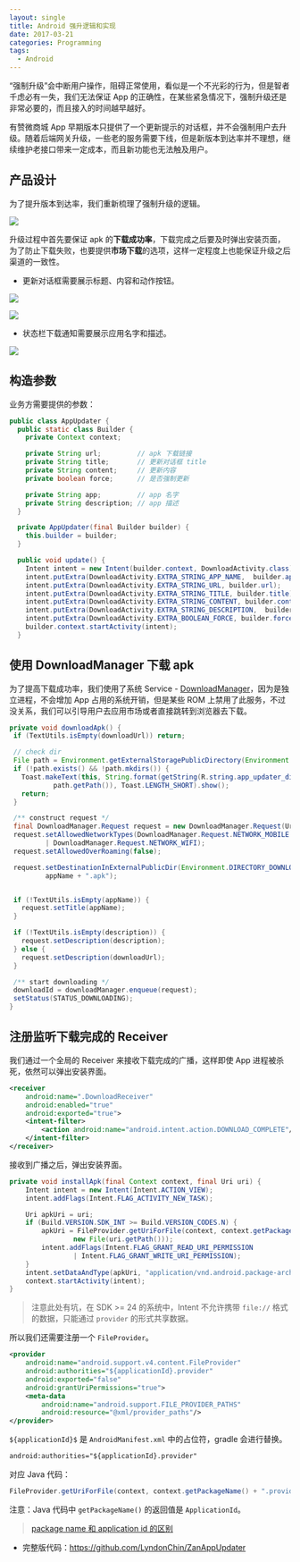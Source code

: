 ```yaml
---
layout: single
title: Android 强升逻辑和实现
date: 2017-03-21
categories: Programming
tags:
  - Android
---
```


“强制升级”会中断用户操作，阻碍正常使用，看似是一个不光彩的行为，但是智者千虑必有一失，我们无法保证 App 的正确性，在某些紧急情况下，强制升级还是非常必要的，而且接入的时间越早越好。

有赞微商城 App 早期版本只提供了一个更新提示的对话框，并不会强制用户去升级。随着后端网关升级，一些老的服务需要下线，但是新版本到达率并不理想，继续维护老接口带来一定成本，而且新功能也无法触及用户。 

产品设计
---

为了提升版本到达率，我们重新梳理了强制升级的逻辑。

![](/assets/imgs/force_update_flow.png)

升级过程中首先要保证 apk 的**下载成功率**，下载完成之后要及时弹出安装页面，为了防止下载失败，也要提供**市场下载**的选项，这样一定程度上也能保证升级之后渠道的一致性。

* 更新对话框需要展示标题、内容和动作按钮。

![](/assets/imgs/recommend_update.jpeg)

![](/assets/imgs/force_update.png)

* 状态栏下载通知需要展示应用名字和描述。

![](/assets/imgs/update_notification.png)

构造参数
---

业务方需要提供的参数：
```java
public class AppUpdater {
  public static class Builder {
    private Context context;

    private String url;         // apk 下载链接
    private String title;       // 更新对话框 title
    private String content;     // 更新内容
    private boolean force;      // 是否强制更新

    private String app;         // app 名字
    private String description; // app 描述
  }

  private AppUpdater(final Builder builder) {
    this.builder = builder;
  }

  public void update() {
    Intent intent = new Intent(builder.context, DownloadActivity.class);
    intent.putExtra(DownloadActivity.EXTRA_STRING_APP_NAME,  builder.app);
    intent.putExtra(DownloadActivity.EXTRA_STRING_URL, builder.url);
    intent.putExtra(DownloadActivity.EXTRA_STRING_TITLE, builder.title);
    intent.putExtra(DownloadActivity.EXTRA_STRING_CONTENT, builder.content);
    intent.putExtra(DownloadActivity.EXTRA_STRING_DESCRIPTION,  builder.description);
    intent.putExtra(DownloadActivity.EXTRA_BOOLEAN_FORCE, builder.force);
    builder.context.startActivity(intent);
  }
```

使用 DownloadManager 下载 apk
---
为了提高下载成功率，我们使用了系统 Service - [DownloadManager][DownloadManager]，因为是独立进程，不会增加 App 占用的系统开销，但是某些 ROM 上禁用了此服务，不过没关系，我们可以引导用户去应用市场或者直接跳转到浏览器去下载。

```java
private void downloadApk() {
 if (TextUtils.isEmpty(downloadUrl)) return;

 // check dir
 File path = Environment.getExternalStoragePublicDirectory(Environment.DIRECTORY_DOWNLOADS);
 if (!path.exists() && !path.mkdirs()) {
   Toast.makeText(this, String.format(getString(R.string.app_updater_dir_not_found),
           path.getPath()), Toast.LENGTH_SHORT).show();
   return;
 }

 /** construct request */
 final DownloadManager.Request request = new DownloadManager.Request(Uri.parse(downloadUrl));
 request.setAllowedNetworkTypes(DownloadManager.Request.NETWORK_MOBILE
         | DownloadManager.Request.NETWORK_WIFI);
 request.setAllowedOverRoaming(false);

 request.setDestinationInExternalPublicDir(Environment.DIRECTORY_DOWNLOADS,
         appName + ".apk");


 if (!TextUtils.isEmpty(appName)) {
   request.setTitle(appName);
 }

 if (!TextUtils.isEmpty(description)) {
   request.setDescription(description);
 } else {
   request.setDescription(downloadUrl);
 }

 /** start downloading */
 downloadId = downloadManager.enqueue(request);
 setStatus(STATUS_DOWNLOADING);
}
```

注册监听下载完成的 Receiver
---
我们通过一个全局的 Receiver 来接收下载完成的广播，这样即使 App 进程被杀死，依然可以弹出安装界面。

```xml
<receiver
    android:name=".DownloadReceiver"
    android:enabled="true"
    android:exported="true">
    <intent-filter>
        <action android:name="android.intent.action.DOWNLOAD_COMPLETE"/>
    </intent-filter>
</receiver>
```

接收到广播之后，弹出安装界面。
```java
private void installApk(final Context context, final Uri uri) {
    Intent intent = new Intent(Intent.ACTION_VIEW);
    intent.addFlags(Intent.FLAG_ACTIVITY_NEW_TASK);

    Uri apkUri = uri;
    if (Build.VERSION.SDK_INT >= Build.VERSION_CODES.N) {
        apkUri = FileProvider.getUriForFile(context, context.getPackageName() + ".provider",
                new File(uri.getPath()));
        intent.addFlags(Intent.FLAG_GRANT_READ_URI_PERMISSION
                | Intent.FLAG_GRANT_WRITE_URI_PERMISSION);
    }
    intent.setDataAndType(apkUri, "application/vnd.android.package-archive");
    context.startActivity(intent);
}
```

> 注意此处有坑，在 SDK >= 24 的系统中，Intent 不允许携带 `file://` 格式的数据，只能通过 `provider` 的形式共享数据。

所以我们还需要注册一个 `FileProvider`。

```xml
<provider
    android:name="android.support.v4.content.FileProvider"
    android:authorities="${applicationId}.provider"
    android:exported="false"
    android:grantUriPermissions="true">
    <meta-data
        android:name="android.support.FILE_PROVIDER_PATHS"
        android:resource="@xml/provider_paths"/>
</provider>
```

`${applicationId}$` 是 `AndroidManifest.xml` 中的占位符，gradle 会进行替换。

```xml
android:authorities="${applicationId}.provider"
```

对应 Java 代码：

```java
FileProvider.getUriForFile(context, context.getPackageName() + ".provider", new File(uri.getPath()))
```

注意：Java 代码中 `getPackageName()` 的返回值是 `ApplicationId`。

> [package name 和 application id 的区别](http://blog.csdn.net/feelang/article/details/51493501)

* 完整版代码：https://github.com/LyndonChin/ZanAppUpdater

[DownloadManager]:https://developer.android.com/reference/android/app/DownloadManager.html
